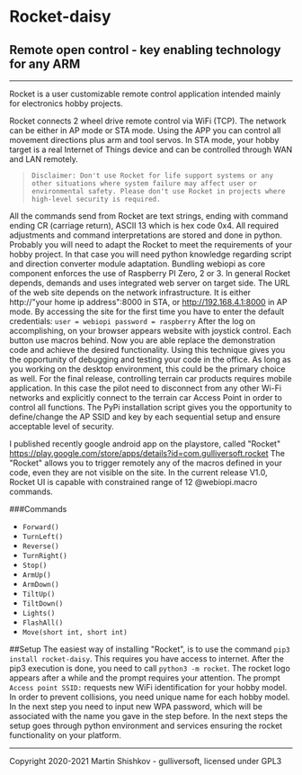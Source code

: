 # Rocket-daisy

## Remote open control - key enabling technology for any ARM
---

Rocket is a user customizable remote control application intended mainly for electronics hobby projects.

Rocket connects 2 wheel drive remote control via WiFi (TCP). The network can be either in AP mode or STA mode. Using the APP you can control all movement directions plus arm and tool servos. In STA mode, your hobby target is a real Internet of Things device and can be controlled through WAN and LAN remotely.

> `Disclaimer: Don't use Rocket for life support systems or any other situations where system failure may affect user or environmental safety. Please don't use Rocket in projects where high-level security is required.`

All the commands send from Rocket are text strings, ending with command ending CR (carriage return), ASCII 13 which is hex code 0x4.
All required adjustments and command interpretations are stored and done in python.
Probably you will need to adapt the Rocket to meet the requirements of your hobby project. In that case you will need python knowledge regarding script and direction converter module adaptation.
Bundling webiopi as core component enforces the use of Raspberry PI Zero, 2 or 3.
In general Rocket depends, demands and uses integrated web server on target side. The URL of the web site depends on the network infrastructure. It is either  http://"your home ip address":8000 in STA, or http://192.168.4.1:8000 in AP mode.
By accessing the site for the first time you have to enter the default credentials: `user = webiopi password = raspberry`
After the log on accomplishing, on your browser appears website with joystick control. Each button use macros behind. Now you are able replace the demonstration code and achieve the desired functionality. 
Using this technique gives you the opportunity of debugging and testing your code in the office. As long as you working on the desktop environment, this could be the primary choice as well.
For the final release, controlling terrain car products requires mobile application. In this case the pilot need to disconnect from any other Wi-Fi networks and explicitly connect to the terrain car Access Point in order to control all functions.
The PyPi installation script gives you the opportunity to define/change the AP SSID and key by each sequential setup and ensure acceptable level of security.

I published recently google android app on the playstore, called "Rocket" https://play.google.com/store/apps/details?id=com.gulliversoft.rocket 
The "Rocket" allows you to trigger remotely any of the macros defined in your code, even they are not visible on the site.
In the current release V1.0, Rocket UI is capable with constrained range of 12 @webiopi.macro commands.

###Commands

- `Forward()`
- `TurnLeft()`
- `Reverse()`
- `TurnRight()`
- `Stop()`
- `ArmUp()`
- `ArmDown()`
- `TiltUp()`
- `TiltDown()`
- `Lights()`
- `FlashAll()`
- `Move(short int, short int)`

##Setup
The easiest way of installing "Rocket", is to use the command `pip3 install rocket-daisy`. This requires you have access to internet.
After the pip3 execution is done, you need to call `python3 -m rocket`. The rocket logo appears after a while and the prompt requires your attention. The prompt `Access point SSID:` requests new WiFi identification for your hobby model.
In order to prevent collisions, you need unique name for each hobby model. In the next step you need to input new WPA password, which will be associated with the name you gave in the step before.
In the next steps the setup goes through python environment and services ensuring the rocket functionality on your platform.

---

Copyright 2020-2021 Martin Shishkov - gulliversoft, licensed under GPL3
